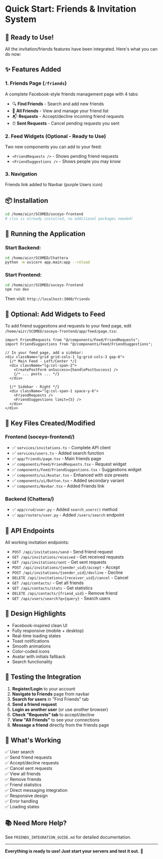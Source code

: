 # Quick Start: Friends & Invitation System

## 🚀 Ready to Use!

All the invitation/friends features have been integrated. Here's what you can do now:

## ✨ Features Added

### 1. **Friends Page** (`/friends`)
A complete Facebook-style friends management page with 4 tabs:
- 🔍 **Find Friends** - Search and add new friends
- 👥 **All Friends** - View and manage your friend list  
- 📬 **Requests** - Accept/decline incoming friend requests
- ⏰ **Sent Requests** - Cancel pending requests you sent

### 2. **Feed Widgets** (Optional - Ready to Use)
Two new components you can add to your feed:
- `<FriendRequests />` - Shows pending friend requests
- `<FriendSuggestions />` - Shows people you may know

### 3. **Navigation**
Friends link added to Navbar (purple Users icon)

## 📦 Installation

```bash
cd /home/aizr/SCOMED/soceyo-frontend
# clsx is already installed, no additional packages needed!
```

## 🏃 Running the Application

### Start Backend:
```bash
cd /home/aizr/SCOMED/Chattera
python -m uvicorn app.main:app --reload
```

### Start Frontend:
```bash
cd /home/aizr/SCOMED/soceyo-frontend
npm run dev
```

Then visit: `http://localhost:3000/friends`

## 📝 Optional: Add Widgets to Feed

To add friend suggestions and requests to your feed page, edit `/home/aizr/SCOMED/soceyo-frontend/app/feed/page.tsx`:

```tsx
import FriendRequests from "@/components/Feed/FriendRequests";
import FriendSuggestions from "@/components/Feed/FriendSuggestions";

// In your feed page, add a sidebar:
<div className="grid grid-cols-1 lg:grid-cols-3 gap-6">
  {/* Main Feed - Left/Center */}
  <div className="lg:col-span-2">
    <CreatePostForm onSuccess={handlePostSuccess} />
    {/* ... posts ... */}
  </div>

  {/* Sidebar - Right */}
  <div className="lg:col-span-1 space-y-6">
    <FriendRequests />
    <FriendSuggestions limit={5} />
  </div>
</div>
```

## 🎯 Key Files Created/Modified

### Frontend (soceyo-frontend/)
- ✅ `services/invitations.ts` - Complete API client
- ✅ `services/users.ts` - Added search function
- ✅ `app/friends/page.tsx` - Main friends page
- ✅ `components/Feed/FriendRequests.tsx` - Request widget
- ✅ `components/Feed/FriendSuggestions.tsx` - Suggestions widget
- ✅ `components/ui/Avatar.tsx` - Enhanced with size presets
- ✅ `components/ui/Button.tsx` - Added secondary variant
- ✅ `components/Navbar.tsx` - Added Friends link

### Backend (Chattera/)
- ✅ `app/crud/user.py` - Added `search_users()` method
- ✅ `app/routers/user.py` - Added `/users/search` endpoint

## 🔗 API Endpoints

All working invitation endpoints:
- `POST /api/invitations/send` - Send friend request
- `GET /api/invitations/received` - Get received requests
- `GET /api/invitations/sent` - Get sent requests  
- `POST /api/invitations/{sender_uid}/accept` - Accept
- `POST /api/invitations/{sender_uid}/decline` - Decline
- `DELETE /api/invitations/{receiver_uid}/cancel` - Cancel
- `GET /api/contacts/` - Get all friends
- `GET /api/contacts/stats` - Get statistics
- `DELETE /api/contacts/{friend_uid}` - Remove friend
- `GET /api/users/search?q={query}` - Search users

## 🎨 Design Highlights

- Facebook-inspired clean UI
- Fully responsive (mobile + desktop)
- Real-time loading states
- Toast notifications
- Smooth animations
- Color-coded icons
- Avatar with initials fallback
- Search functionality

## 🧪 Testing the Integration

1. **Register/Login** to your account
2. **Navigate to Friends** page from navbar
3. **Search for users** in "Find Friends" tab
4. **Send a friend request**
5. **Login as another user** (or use another browser)
6. **Check "Requests" tab** to accept/decline
7. **View "All Friends"** to see your connections
8. **Message a friend** directly from the friends page

## 🎯 What's Working

✅ User search  
✅ Send friend requests  
✅ Accept/decline requests  
✅ Cancel sent requests  
✅ View all friends  
✅ Remove friends  
✅ Friend statistics  
✅ Direct messaging integration  
✅ Responsive design  
✅ Error handling  
✅ Loading states  

## 📚 Need More Help?

See `FRIENDS_INTEGRATION_GUIDE.md` for detailed documentation.

---

**Everything is ready to use! Just start your servers and test it out.** 🎉
